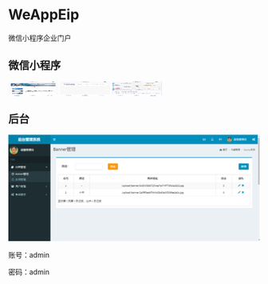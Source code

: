 # WeAppEip
微信小程序企业门户

## 微信小程序
<img src="https://github.com/StrayRabbit/WeAppEip/blob/master/Web/wwwroot/images/%E5%85%AC%E5%8F%B8%E7%9B%9B%E5%86%B5.png" width="100" height="30" align="middle" />
<img src="https://github.com/StrayRabbit/WeAppEip/blob/master/Web/wwwroot/images/%E5%9F%B9%E8%AE%AD%E6%B4%BB%E5%8A%A8.png" width="100" height="30" align="middle" />
<img src="https://github.com/StrayRabbit/WeAppEip/blob/master/Web/wwwroot/images/%E8%81%94%E7%B3%BB%E6%88%91%E4%BB%AC.png" width="100" height="30" align="middle" />

## 后台
![后台](https://github.com/StrayRabbit/WeAppEip/blob/master/Web/wwwroot/images/%E5%90%8E%E5%8F%B0.png)


账号：admin

密码：admin

